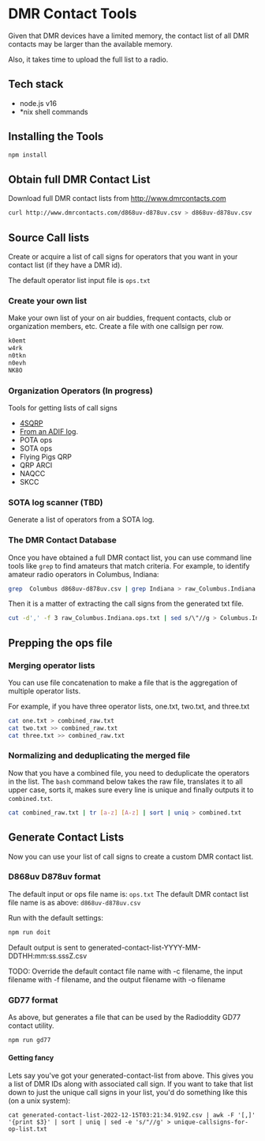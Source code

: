 # DMR Contact Tools

Given that DMR devices have a limited memory, the contact list of all DMR contacts may be larger than the available memory.

Also, it takes time to upload the full list to a radio.

## Tech stack

- node.js v16
- *nix shell commands

## Installing the Tools

```sh
npm install
```

## Obtain full DMR Contact List

Download full DMR contact lists from <http://www.dmrcontacts.com>

```sh
curl http://www.dmrcontacts.com/d868uv-d878uv.csv > d868uv-d878uv.csv
```

## Source Call lists

Create or acquire a list of call signs for operators that you want in your contact list (if they have a DMR id).

The default operator list input file is `ops.txt`

### Create your own list

Make your own list of your on air buddies, frequent contacts, club or organization members, etc.  Create a file with one callsign per row.

```txt
k0emt
w4rk
n0tkn
n0evh
NK8O
```

### Organization Operators (In progress)

Tools for getting lists of call signs

- [4SQRP](op-list-providers/4SQRP/README.md)
- [From an ADIF log](op-list-providers/ADIF/README.md).
- POTA ops
- SOTA ops
- Flying Pigs QRP
- QRP ARCI
- NAQCC
- SKCC

### SOTA log scanner (TBD)

Generate a list of operators from a SOTA log.

### The DMR Contact Database

Once you have obtained a full DMR contact list, you can use command line tools like `grep` to find amateurs that match criteria.  For example, to identify amateur radio operators in Columbus, Indiana:

```sh
grep  Columbus d868uv-d878uv.csv | grep Indiana > raw_Columbus.Indiana.ops.txt
```

Then it is a matter of extracting the call signs from the generated txt file.

```sh
cut -d',' -f 3 raw_Columbus.Indiana.ops.txt | sed s/\"//g > Columbus.Indiana.ops.txt
```

## Prepping the ops file

### Merging operator lists

You can use file concatenation to make a file that is the aggregation of multiple operator lists.

For example, if you have three operator lists, one.txt, two.txt, and three.txt

```sh
cat one.txt > combined_raw.txt
cat two.txt >> combined_raw.txt
cat three.txt >> combined_raw.txt
```

### Normalizing and deduplicating the merged file

Now that you have a combined file, you need to deduplicate the operators in the list.  The `bash` command below takes the raw file, translates it to all upper case, sorts it, makes sure every line is unique and finally outputs it to `combined.txt`.

```sh
cat combined_raw.txt | tr [a-z] [A-z] | sort | uniq > combined.txt
```

## Generate Contact Lists

Now you can use your list of call signs to create a custom DMR contact list.

### D868uv D878uv format

The default input or ops file name is: `ops.txt`
The default DMR contact list file name is as above: `d868uv-d878uv.csv`

Run with the default settings:

```sh
npm run doit
```

Default output is sent to generated-contact-list-YYYY-MM-DDTHH:mm:ss.sssZ.csv

TODO: Override the default contact file name with -c filename, the input filename with -f filename, and the output filename with -o filename

### GD77 format

As above, but generates a file that can be used by the Radioddity GD77 contact utility.

```sh
npm run gd77
```

#### Getting fancy

Lets say you've got your generated-contact-list from above.  This gives you a list of DMR IDs along with associated call sign.  If you want to take that list down to just the unique call signs in your list, you'd do something like this (on a unix system):

```shell
cat generated-contact-list-2022-12-15T03:21:34.919Z.csv | awk -F '[,]' '{print $3}' | sort | uniq | sed -e 's/"//g' > unique-callsigns-for-op-list.txt
```
